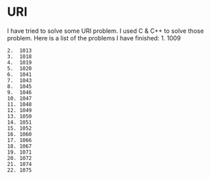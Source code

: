 # URI
 I have tried to solve some URI problem. I used C & C++ to solve those problem. Here is a list of the problems I have finished:
 	1.  1009

	2.  1013
	3.  1018
	4.  1019
	5.  1020
	6.  1041
	7.  1043
	8.  1045
	9.  1046
	10. 1047
	11. 1048
	12. 1049
	13. 1050
	14. 1051
	15. 1052
	16. 1060
	17. 1066
	18. 1067
	19. 1071
	20. 1072
	21. 1074
	22. 1075
